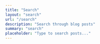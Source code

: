 ```yaml
---
title: "Search"
layout: "search"
url: "/search"
description: "Search through blog posts"
summary: "search"
placeholder: "Type to search posts..."
---
```

